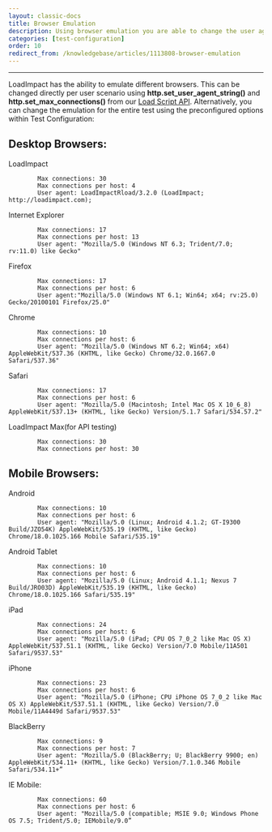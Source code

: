 ```yaml
---
layout: classic-docs
title: Browser Emulation
description: Using browser emulation you are able to change the user agent, max connections and max connections per host that the Virtual Users use during a test. This allows you to emulate specific user behavior for your use case.
categories: [test-configuration]
order: 10
redirect_from: /knowledgebase/articles/1113808-browser-emulation
---
```


***

LoadImpact has the ability to emulate different browsers. This can be changed directly per user scenario using **http.set_user_agent_string()** and **http.set_max_connections()** from our [Load Script API](https://loadimpact.com/load-script-api). Alternatively, you can change the emulation for the entire test using the preconfigured options within Test Configuration:



## Desktop Browsers:


LoadImpact

```
        Max connections: 30
        Max connections per host: 4
        User agent: LoadImpactRload/3.2.0 (LoadImpact; http://loadimpact.com);
```



Internet Explorer
```
        Max connections: 17
        Max connections per host: 13
        User agent: "Mozilla/5.0 (Windows NT 6.3; Trident/7.0; rv:11.0) like Gecko"
```


Firefox
```
        Max connections: 17
        Max connections per host: 6
        User agent:"Mozilla/5.0 (Windows NT 6.1; Win64; x64; rv:25.0) Gecko/20100101 Firefox/25.0"
```


Chrome
```
        Max connections: 10
        Max connections per host: 6
        User agent: "Mozilla/5.0 (Windows NT 6.2; Win64; x64) AppleWebKit/537.36 (KHTML, like Gecko) Chrome/32.0.1667.0 Safari/537.36"
```


Safari
```
        Max connections: 17
        Max connections per host: 6
        User agent: "Mozilla/5.0 (Macintosh; Intel Mac OS X 10_6_8) AppleWebKit/537.13+ (KHTML, like Gecko) Version/5.1.7 Safari/534.57.2"
```
LoadImpact Max(for API testing)
```
        Max connections: 30
        Max connections per host: 30
```


## Mobile Browsers:


Android
```
        Max connections: 10
        Max connections per host: 6
        User agent: "Mozilla/5.0 (Linux; Android 4.1.2; GT-I9300 Build/JZO54K) AppleWebKit/535.19 (KHTML, like Gecko) Chrome/18.0.1025.166 Mobile Safari/535.19"
```


Android Tablet
```
        Max connections: 10
        Max connections per host: 6
        User agent: "Mozilla/5.0 (Linux; Android 4.1.1; Nexus 7 Build/JRO03D) AppleWebKit/535.19 (KHTML, like Gecko) Chrome/18.0.1025.166 Safari/535.19"
```


iPad
```
        Max connections: 24
        Max connections per host: 6
        User agent: "Mozilla/5.0 (iPad; CPU OS 7_0_2 like Mac OS X) AppleWebKit/537.51.1 (KHTML, like Gecko) Version/7.0 Mobile/11A501 Safari/9537.53"
```


iPhone
```
        Max connections: 23
        Max connections per host: 6
        User agent: "Mozilla/5.0 (iPhone; CPU iPhone OS 7_0_2 like Mac OS X) AppleWebKit/537.51.1 (KHTML, like Gecko) Version/7.0 Mobile/11A4449d Safari/9537.53"
```


BlackBerry
```
        Max connections: 9
        Max connections per host: 7
        User agent: "Mozilla/5.0 (BlackBerry; U; BlackBerry 9900; en) AppleWebKit/534.11+ (KHTML, like Gecko) Version/7.1.0.346 Mobile Safari/534.11+”
```


IE Mobile:
```
        Max connections: 60
        Max connections per host: 6
        User agent: "Mozilla/5.0 (compatible; MSIE 9.0; Windows Phone OS 7.5; Trident/5.0; IEMobile/9.0”
```
